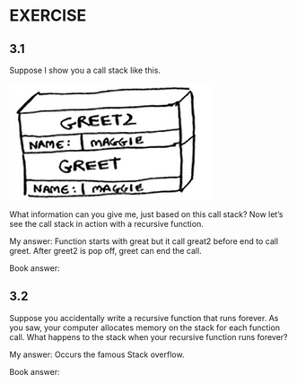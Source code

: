 # EXERCISE

## 3.1

Suppose I show you a call stack like this.

![alt](fig_5.png)

What information can you give me, just based on this call stack?
Now let’s see the call stack in action with a recursive function.

My answer: Function starts with great but it call great2 before end to call greet.
After greet2 is pop off, greet can end the call.

Book answer:

## 3.2

Suppose you accidentally write a recursive function that runs forever. As you saw, your computer allocates memory on the
stack for each function call. What happens to the stack when your recursive function runs forever?

My answer: Occurs the famous Stack overflow.

Book answer:

